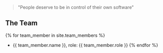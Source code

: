  >"People deserve to be in control of their own software"
 ## The Team
 {% for team_member in site.team_members %}
 - {{ team_member.name }}, role: {{ team_member.role }}
 {% endfor %}
